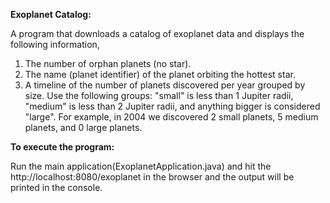 **Exoplanet Catalog:**

A program that downloads a catalog of exoplanet data and displays the following information,

1. The number of orphan planets (no star).
2. The name (planet identifier) of the planet orbiting the hottest star.
3. A timeline of the number of planets discovered per year grouped by size. Use the following groups: "small" is less than 1 Jupiter radii, "medium" is less than 2 Jupiter radii, and anything bigger is considered "large". For example, in 2004 we discovered 2 small planets, 5 medium planets, and 0 large planets.

**To execute the program:**

Run the main application(ExoplanetApplication.java) and hit the http://localhost:8080/exoplanet  in the browser and the output will be printed in the console.